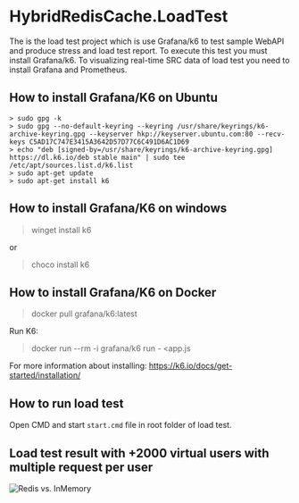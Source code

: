 # HybridRedisCache.LoadTest

The is the load test project which is use Grafana/k6 to test sample WebAPI and produce stress and load test report.
To execute this test you must install Grafana/k6. To visualizing real-time SRC data of load test you need to install Grafana and Prometheus.

## How to install Grafana/K6 on Ubuntu
```
> sudo gpg -k
> sudo gpg --no-default-keyring --keyring /usr/share/keyrings/k6-archive-keyring.gpg --keyserver hkp://keyserver.ubuntu.com:80 --recv-keys C5AD17C747E3415A3642D57D77C6C491D6AC1D69
> echo "deb [signed-by=/usr/share/keyrings/k6-archive-keyring.gpg] https://dl.k6.io/deb stable main" | sudo tee /etc/apt/sources.list.d/k6.list
> sudo apt-get update
> sudo apt-get install k6
```

## How to install Grafana/K6 on windows
> winget install k6

or 

> choco install k6

## How to install Grafana/K6 on Docker
> docker pull grafana/k6:latest

Run K6:
> docker run --rm -i grafana/k6 run - <app.js

For more information about installing: https://k6.io/docs/get-started/installation/


## How to run load test
Open CMD and start `start.cmd` file in root folder of load test.

## Load test result with +2000 virtual users with multiple request per user
![Redis vs. InMemory](https://raw.githubusercontent.com/bezzad/HybridRedisCache/main/img/LoadTestResult.png)

